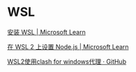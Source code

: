 # WSL

[安装 WSL | Microsoft Learn](https://learn.microsoft.com/zh-cn/windows/wsl/install)

[在 WSL 2 上设置 Node.js | Microsoft Learn](https://learn.microsoft.com/zh-cn/windows/dev-environment/javascript/nodejs-on-wsl)

[WSL2使用clash for windows代理 · GitHub](https://gist.github.com/libChan/3a804a46b532cc326a2ee55b27e8ac19)



